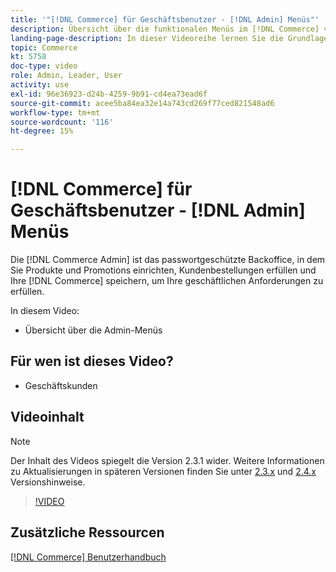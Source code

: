 ```yaml
---
title: '"[!DNL Commerce] für Geschäftsbenutzer - [!DNL Admin] Menüs"'
description: Übersicht über die funktionalen Menüs im [!DNL Commerce] v2.3 [!DNL Admin].
landing-page-description: In dieser Videoreihe lernen Sie die Grundlagen von Adobe Commerce und die Arbeit im Admin-Bereich kennen.
topic: Commerce
kt: 5758
doc-type: video
role: Admin, Leader, User
activity: use
exl-id: 96e36923-d24b-4259-9b91-cd4ea73ead6f
source-git-commit: acee5ba84ea32e14a743cd269f77ced821548ad6
workflow-type: tm+mt
source-wordcount: '116'
ht-degree: 15%

---
```


# [!DNL Commerce] für Geschäftsbenutzer - [!DNL Admin] Menüs

Die [!DNL Commerce Admin] ist das passwortgeschützte Backoffice, in dem Sie Produkte und Promotions einrichten, Kundenbestellungen erfüllen und Ihre [!DNL Commerce] speichern, um Ihre geschäftlichen Anforderungen zu erfüllen.

In diesem Video:

- Übersicht über die Admin-Menüs

## Für wen ist dieses Video?

- Geschäftskunden

## Videoinhalt

>[!NOTE]
>
>Der Inhalt des Videos spiegelt die Version 2.3.1 wider. Weitere Informationen zu Aktualisierungen in späteren Versionen finden Sie unter [ 2.3.x](https://devdocs.magento.com/guides/v2.3/release-notes/bk-release-notes.html) und [2.4.x](https://devdocs.magento.com/guides/v2.4/release-notes/bk-release-notes.html) Versionshinweise.

>[!VIDEO](https://video.tv.adobe.com/v/35942?quality=12&learn=on)

## Zusätzliche Ressourcen

[[!DNL Commerce] Benutzerhandbuch](https://docs.magento.com/)
